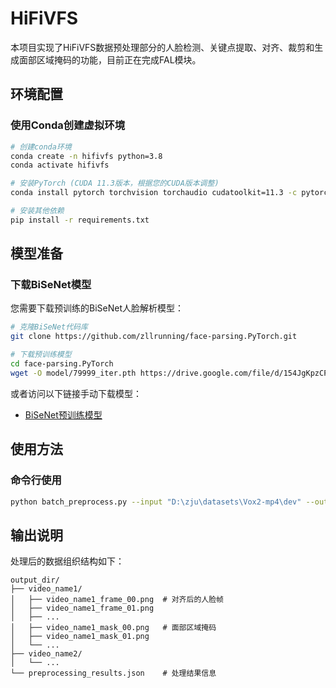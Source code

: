 # HiFiVFS 

本项目实现了HiFiVFS数据预处理部分的人脸检测、关键点提取、对齐、裁剪和生成面部区域掩码的功能，目前正在完成FAL模块。


## 环境配置

### 使用Conda创建虚拟环境

```bash
# 创建conda环境
conda create -n hifivfs python=3.8
conda activate hifivfs

# 安装PyTorch (CUDA 11.3版本，根据您的CUDA版本调整)
conda install pytorch torchvision torchaudio cudatoolkit=11.3 -c pytorch

# 安装其他依赖
pip install -r requirements.txt
```

## 模型准备

### 下载BiSeNet模型

您需要下载预训练的BiSeNet人脸解析模型：

```bash
# 克隆BiSeNet代码库
git clone https://github.com/zllrunning/face-parsing.PyTorch.git

# 下载预训练模型
cd face-parsing.PyTorch
wget -O model/79999_iter.pth https://drive.google.com/file/d/154JgKpzCPW82qINcVieuPH3fZ2e0P812/view?usp=sharing
```

或者访问以下链接手动下载模型：
- [BiSeNet预训练模型](https://drive.google.com/file/d/154JgKpzCPW82qINcVieuPH3fZ2e0P812/view?usp=sharing)

## 使用方法

### 命令行使用

```bash
python batch_preprocess.py --input "D:\zju\datasets\Vox2-mp4\dev" --output "D:\zju\code\hifivfs\dataset"
```

## 输出说明

处理后的数据组织结构如下：

```
output_dir/
├── video_name1/
│   ├── video_name1_frame_00.png  # 对齐后的人脸帧
│   ├── video_name1_frame_01.png
│   ├── ...
│   ├── video_name1_mask_00.png   # 面部区域掩码
│   ├── video_name1_mask_01.png
│   └── ...
├── video_name2/
│   └── ...
└── preprocessing_results.json    # 处理结果信息
```
